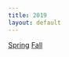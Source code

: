 ```yaml
---
title: 2019
layout: default
---
```

[Spring](https://drive.google.com/file/d/1wPrSjjKtC-_OsbCUGAgejNHvEN_aRoL-/view?usp=sharing) 
[Fall](https://drive.google.com/file/d/1xlVIVOX8vkpeQdj1CniTuZjBJ_nkZmMh/view?usp=sharing)